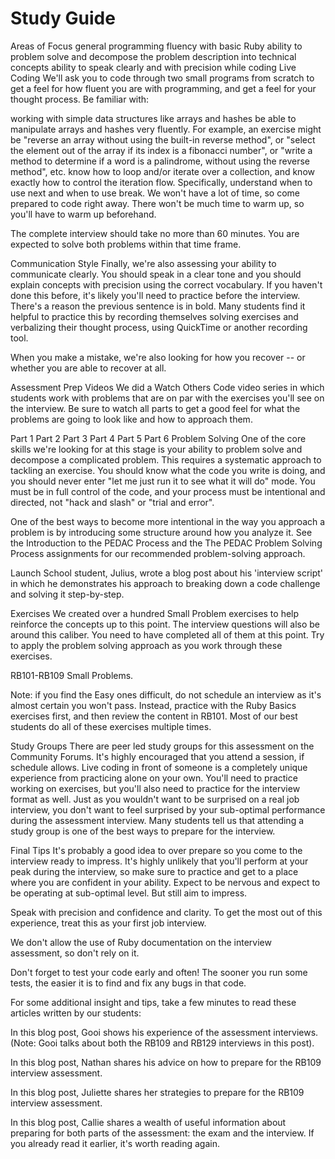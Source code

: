 # Study Guide

Areas of Focus
general programming fluency with basic Ruby
ability to problem solve and decompose the problem description into technical concepts
ability to speak clearly and with precision while coding
Live Coding
We'll ask you to code through two small programs from scratch to get a feel for how fluent you are with programming, and get a feel for your thought process. Be familiar with:

working with simple data structures like arrays and hashes
be able to manipulate arrays and hashes very fluently. For example, an exercise might be "reverse an array without using the built-in reverse method", or "select the element out of the array if its index is a fibonacci number", or "write a method to determine if a word is a palindrome, without using the reverse method", etc.
know how to loop and/or iterate over a collection, and know exactly how to control the iteration flow. Specifically, understand when to use next and when to use break.
We won't have a lot of time, so come prepared to code right away. There won't be much time to warm up, so you'll have to warm up beforehand.

The complete interview should take no more than 60 minutes. You are expected to solve both problems within that time frame.

Communication Style
Finally, we're also assessing your ability to communicate clearly. You should speak in a clear tone and you should explain concepts with precision using the correct vocabulary. If you haven't done this before, it's likely you'll need to practice before the interview. There's a reason the previous sentence is in bold. Many students find it helpful to practice this by recording themselves solving exercises and verbalizing their thought process, using QuickTime or another recording tool.

When you make a mistake, we're also looking for how you recover -- or whether you are able to recover at all.

Assessment Prep Videos
We did a Watch Others Code video series in which students work with problems that are on par with the exercises you'll see on the interview. Be sure to watch all parts to get a good feel for what the problems are going to look like and how to approach them.

Part 1
Part 2
Part 3
Part 4
Part 5
Part 6
Problem Solving
One of the core skills we're looking for at this stage is your ability to problem solve and decompose a complicated problem. This requires a systematic approach to tackling an exercise. You should know what the code you write is doing, and you should never enter "let me just run it to see what it will do" mode. You must be in full control of the code, and your process must be intentional and directed, not "hack and slash" or "trial and error".

One of the best ways to become more intentional in the way you approach a problem is by introducing some structure around how you analyze it. See the Introduction to the PEDAC Process and the The PEDAC Problem Solving Process assignments for our recommended problem-solving approach.

Launch School student, Julius, wrote a blog post about his 'interview script' in which he demonstrates his approach to breaking down a code challenge and solving it step-by-step.

Exercises
We created over a hundred Small Problem exercises to help reinforce the concepts up to this point. The interview questions will also be around this caliber. You need to have completed all of them at this point. Try to apply the problem solving approach as you work through these exercises.

RB101-RB109 Small Problems.

Note: if you find the Easy ones difficult, do not schedule an interview as it's almost certain you won't pass. Instead, practice with the Ruby Basics exercises first, and then review the content in RB101. Most of our best students do all of these exercises multiple times.

Study Groups
There are peer led study groups for this assessment on the Community Forums. It's highly encouraged that you attend a session, if schedule allows. Live coding in front of someone is a completely unique experience from practicing alone on your own. You'll need to practice working on exercises, but you'll also need to practice for the interview format as well. Just as you wouldn't want to be surprised on a real job interview, you don't want to feel surprised by your sub-optimal performance during the assessment interview. Many students tell us that attending a study group is one of the best ways to prepare for the interview.

Final Tips
It's probably a good idea to over prepare so you come to the interview ready to impress. It's highly unlikely that you'll perform at your peak during the interview, so make sure to practice and get to a place where you are confident in your ability. Expect to be nervous and expect to be operating at sub-optimal level. But still aim to impress.

Speak with precision and confidence and clarity. To get the most out of this experience, treat this as your first job interview.

We don't allow the use of Ruby documentation on the interview assessment, so don't rely on it.

Don't forget to test your code early and often! The sooner you run some tests, the easier it is to find and fix any bugs in that code.

For some additional insight and tips, take a few minutes to read these articles written by our students:

In this blog post, Gooi shows his experience of the assessment interviews. (Note: Gooi talks about both the RB109 and RB129 interviews in this post).

In this blog post, Nathan shares his advice on how to prepare for the RB109 interview assessment.

In this blog post, Juliette shares her strategies to prepare for the RB109 interview assessment.

In this blog post, Callie shares a wealth of useful information about preparing for both parts of the assessment: the exam and the interview. If you already read it earlier, it's worth reading again.